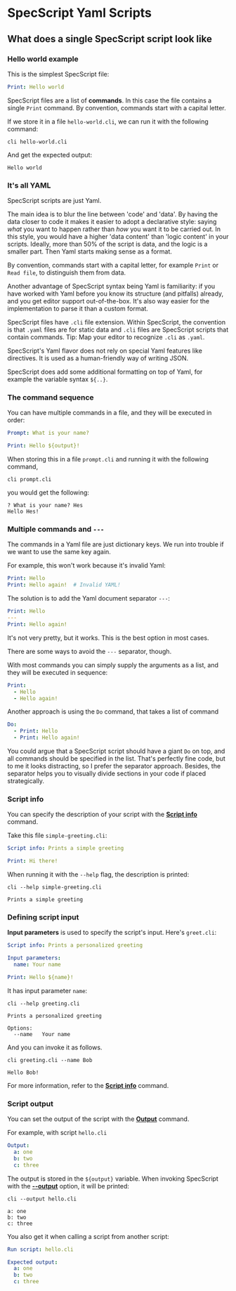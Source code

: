 # SpecScript Yaml Scripts

## What does a single SpecScript script look like

### Hello world example

This is the simplest SpecScript file:

```yaml file=hello-world.cli
Print: Hello world
```

SpecScript files are a list of **commands**. In this case the file contains a single `Print` command. By convention,
commands start with a capital letter.

If we store it in a file `hello-world.cli`, we can run it with the following command:

```shell cli
cli hello-world.cli
```

And get the expected output:

```output
Hello world
```

### It's all YAML

SpecScript scripts are just Yaml.

The main idea is to blur the line between 'code' and 'data'. By having the data closer to code it makes it easier to
adopt a declarative style: saying _what_ you want to happen rather than _how_ you want it to be carried out. In this
style, you would have a higher 'data content' than 'logic content' in your scripts. Ideally, more than 50% of the script
is data, and the logic is a smaller part. Then Yaml starts making sense as a format.

By convention, commands start with a capital letter, for example `Print` or `Read file`, to distinguish them from data.

Another advantage of SpecScript syntax being Yaml is familiarity: if you have worked with Yaml before you know its
structure (and pitfalls) already, and you get editor support out-of-the-box. It's also way easier for the implementation
to parse it than a custom format.

SpecScript files have `.cli` file extension. Within SpecScript, the convention is that `.yaml` files are for static data and
`.cli` files are SpecScript scripts that contain commands. Tip: Map your editor to recognize `.cli`
as `.yaml`.

SpecScript's Yaml flavor does not rely on special Yaml features like directives. It is used as a human-friendly way of
writing JSON.

SpecScript does add some additional formatting on top of Yaml, for example the variable syntax `${..}`.

### The command sequence

You can have multiple commands in a file, and they will be executed in order:

```yaml file=prompt.cli
Prompt: What is your name?

Print: Hello ${output}!
```

When storing this in a file `prompt.cli` and running it with the following command,

<!-- answers
What is your name?: Hes
-->

```shell cli
cli prompt.cli
```

you would get the following:

```output
? What is your name? Hes
Hello Hes!
```

### Multiple commands and `---`

The commands in a Yaml file are just dictionary keys. We run into trouble if we want to use the same key again.

For example, this won't work because it's invalid Yaml:

```yaml
Print: Hello
Print: Hello again!  # Invalid YAML!
```

The solution is to add the Yaml document separator `---`:

```yaml specscript
Print: Hello
---
Print: Hello again!
```

It's not very pretty, but it works. This is the best option in most cases.

There are some ways to avoid the `---` separator, though.

With most commands you can simply supply the arguments as a list, and they will be executed in sequence:

```yaml specscript
Print:
  - Hello
  - Hello again!
```

<!-- Print is a bad example!!! It is a list processor designed to print lists "as lists" -->

Another approach is using the `Do` command, that takes a list of command

```yaml specscript
Do:
  - Print: Hello
  - Print: Hello again!
```

You could argue that a SpecScript script should have a giant `Do` on top, and all commands should be specified in the
list. That's perfectly fine code, but to me it looks distracting, so I prefer the separator approach. Besides, the
separator helps you to visually divide sections in your code if placed strategically.

### Script info

You can specify the description of your script with the
**[Script info](../commands/core/script-info/Script%20info.spec.md)** command.

Take this file `simple-greeting.cli`:

```yaml file=simple-greeting.cli
Script info: Prints a simple greeting

Print: Hi there!
```

When running it with the `--help` flag, the description is printed:

```shell cli
cli --help simple-greeting.cli
```

```output
Prints a simple greeting
```

### Defining script input

**Input parameters** is used to specify the script's input. Here's `greet.cli`:

```yaml file=greeting.cli
Script info: Prints a personalized greeting

Input parameters:
  name: Your name

Print: Hello ${name}!
```

It has input parameter `name`:

```shell cli
cli --help greeting.cli
```

```output
Prints a personalized greeting

Options:
  --name   Your name
```

And you can invoke it as follows.

```shell cli
cli greeting.cli --name Bob
```

```output
Hello Bob!
```

For more information, refer to the **[Script info](../commands/core/script-info/Script%20info.spec.md)** command.

### Script output

You can set the output of the script with the **[Output](../commands/core/variables/Output.spec.md)** command.

For example, with script `hello.cli`

```yaml file=hello.cli
Output:
  a: one
  b: two
  c: three
```

The output is stored in the `${output}` variable. When invoking SpecScript with the
**[--output](../cli/Command%20line%20options.spec.md#--output)** option, it will be printed:

```shell cli
cli --output hello.cli
```

```output
a: one
b: two
c: three
```

You also get it when calling a script from another script:

```yaml specscript
Run script: hello.cli

Expected output:
  a: one
  b: two
  c: three
```

